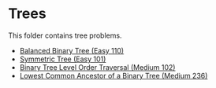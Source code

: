 # Trees

This folder contains tree problems.

* [Balanced Binary Tree (Easy 110)](/Trees/bal/)
* [Symmetric Tree (Easy 101)](/Trees/sym/)
* [Binary Tree Level Order Traversal (Medium 102)](/Trees/level/)
* [Lowest Common Ancestor of a Binary Tree (Medium 236)](/Trees/anc/)
